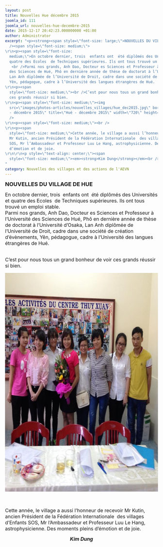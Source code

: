 ```yaml
---
layout: post
title: Nouvelles Hue décembre 2015
joomla_id: 111
joomla_url: nouvelles-hue-decembre-2015
date: 2015-12-17 20:42:23.000000000 +01:00
author: Administrator
excerpt: "<p><strong><span style=\"font-size: large;\">NOUVELLES DU VILLAGE DE HUE</span></strong><br
  /><span style=\"font-size: medium;\">
\r\n<p><span style=\"font-size:
  medium;\">En octobre dernier, trois  enfants ont  été diplômés des Universités et
  quatre des Ecoles  de Techniques supérieures. Ils ont tous trouvé un emploi stable.
   <br />Parmi nos grands, Anh Dao, Docteur es Sciences et Professeur à l’Université
  des Sciences de Hué, Phô en dernière année de thèse de doctorat à l’Université d’Osaka,
  Lan Anh diplômée de l’Université de Droit, cadre dans une société de création d’évènements,
  Yên, pédagogue, cadre à l’Université des langues étrangères de Hué.
\r\n<p><span
  style=\"font-size: medium;\"><br />C’est pour nous tous un grand bonheur de voir
  ces grands réussir si bien. 
\r\n<p><span style=\"font-size: medium;\"><img
  src=\"images/photos-articles/nouvelles_villages/hue_dec2015.jpg\" border=\"0\" alt=\"Hué
  - décembre 2015\" title=\"Hué - décembre 2015\" width=\"720\" height=\"720\" /><br
  />
\r\n<p><span style=\"font-size: medium;\"><br />
\r\n<p><span
  style=\"font-size: medium;\">Cette année, le village a aussi l’honneur de recevoir
  Mr Kutin, ancien Président de la Fédération Internationale  des villages d’Enfants
  SOS, Mr l’Ambassadeur et Professeur Luu Le Hang, astrophysicienne. Des moments pleins
  d’émotion et de joie. 
\r\n\r\n<p style=\"text-align: center;\"><span
  style=\"font-size: medium;\"><em><strong>Kim Dung</strong></em><br />
"
category: Nouvelles des villages et des actions de l'AEVN
---
```

<p><strong><span style="font-size: large;">NOUVELLES DU VILLAGE DE HUE</span></strong><br /><span style="font-size: medium;">

<p><span style="font-size: medium;">En octobre dernier, trois  enfants ont  été diplômés des Universités et quatre des Ecoles  de Techniques supérieures. Ils ont tous trouvé un emploi stable.  <br />Parmi nos grands, Anh Dao, Docteur es Sciences et Professeur à l’Université des Sciences de Hué, Phô en dernière année de thèse de doctorat à l’Université d’Osaka, Lan Anh diplômée de l’Université de Droit, cadre dans une société de création d’évènements, Yên, pédagogue, cadre à l’Université des langues étrangères de Hué.

<p><span style="font-size: medium;"><br />C’est pour nous tous un grand bonheur de voir ces grands réussir si bien. 

<p><span style="font-size: medium;"><img src="/assets/images/photos-articles/nouvelles_villages/hue_dec2015.jpg" border="0" alt="Hué - décembre 2015" title="Hué - décembre 2015" width="720" height="720" /><br />

<p><span style="font-size: medium;"><br />

<p><span style="font-size: medium;">Cette année, le village a aussi l’honneur de recevoir Mr Kutin, ancien Président de la Fédération Internationale  des villages d’Enfants SOS, Mr l’Ambassadeur et Professeur Luu Le Hang, astrophysicienne. Des moments pleins d’émotion et de joie. 


<p style="text-align: center;"><span style="font-size: medium;"><em><strong>Kim Dung</strong></em><br />

